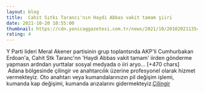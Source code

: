 ```yaml
--- 
layout: blog
title: ﻿ Cahit Sıtkı Tarancı'nın Haydi Abbas vakit tamam şiiri
date: 2021-10-20 10:55:00
thumbnail: https://cdn.yenicaggazetesi.com.tr/news/2021/10/201020211354591964790.png
rating: 4
---
```

Y Parti lideri Meral Akener partisinin grup toplantsnda AKP'li Cumhurbakan Erdoan'a, Cahit Stk Taranc'nn 'Haydi Abbas vakit tamam' iirden gönderme yapmasn ardndan yurttalar sosyal medyada o iiri aryo… [+470 chars]</br>&nbsp;Adana bölgesinde çilingir ve anahtarcılık üzerine profesyonel olarak hizmet vermekteyiz. Oto anahtarı veya kumandalarınızın pil değişim işlemi, kumanda kap değişimi, kumanda arızalarını gidermekteyiz.<a href="https://www.cilingiradana.net/">Çilingir</a>